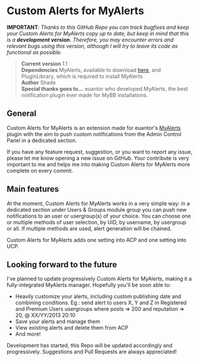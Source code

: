 Custom Alerts for MyAlerts
===============================

**IMPORTANT**: *Thanks to this GitHub Repo you can track bugfixes and keep your Custom Alerts for MyAlerts copy up to date, but keep in mind that this is a <strong>development version</strong>. Therefore, you may encounter errors and relevant bugs using this version, although I will try to leave its code as functional as possible.*

> **Current version** 1.1  
> **Dependencies** MyAlerts, available to download [here][1], and PluginLibrary, which is required to install MyAlerts  
> **Author** Shade  
> **Special thanks goes to...** euantor who developed MyAlerts, the best notification plugin ever made for MyBB installations.

[1]: http://mods.mybb.com/view/MyAlerts

General
-------

Custom Alerts for MyAlerts is an extension made for euantor's [MyAlerts][1] plugin with the aim to push custom notifications from the Admin Control Panel in a dedicated section.

If you have any feature request, suggestion, or you want to report any issue, please let me know opening a new issue on GitHub. Your contribute is very important to me and helps me into making Custom Alerts for MyAlerts more complete on every commit. 

Main features
-------------

At the moment, Custom Alerts for MyAlerts works in a very simple way: in a dedicated section under Users & Groups module group you can push new notifications to an user or usergroup(s) of your choice. You can choose one or multiple methods of user selection, by UID, by username, by usergroup or all. If multiple methods are used, alert generation will be chained.

Custom Alerts for MyAlerts adds one setting into ACP and one setting into UCP.

Looking forward to the future
-----------------------------------

I've planned to update progressively Custom Alerts for MyAlerts, making it a fully-integrated MyAlerts manager. Hopefully you'll be soon able to:

* Heavily customize your alerts, including custom publishing date and combining conditions. Eg.: send alert to users X, Y and Z in Registered and Premium Users usergroups where posts => 200 and reputation => 20, @ XX/YY/2013 20:10
* Save your alerts and manage them
* View existing alerts and delete them from ACP
* And more!

Development has started, this Repo will be updated accordingly and progressively. Suggestions and Pull Requests are always appreciated!

